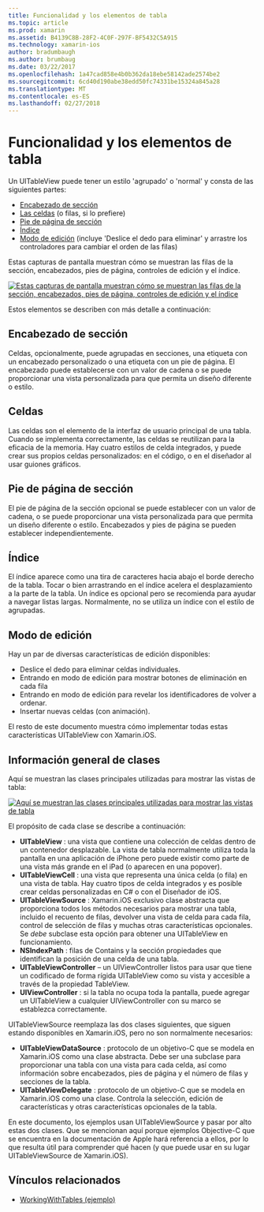 ```yaml
---
title: Funcionalidad y los elementos de tabla
ms.topic: article
ms.prod: xamarin
ms.assetid: B4139C8B-28F2-4C0F-297F-BF5432C5A915
ms.technology: xamarin-ios
author: bradumbaugh
ms.author: brumbaug
ms.date: 03/22/2017
ms.openlocfilehash: 1a47cad858e4b0b362da18ebe58142ade2574be2
ms.sourcegitcommit: 6cd40d190abe38edd50fc74331be15324a845a28
ms.translationtype: MT
ms.contentlocale: es-ES
ms.lasthandoff: 02/27/2018
---
```

# <a name="table-parts-and-functionality"></a>Funcionalidad y los elementos de tabla

Un UITableView puede tener un estilo 'agrupado' o 'normal' y consta de las siguientes partes:

-  [Encabezado de sección](#Section_Header)
-  [Las celdas](#Cells) (o filas, si lo prefiere)
-  [Pie de página de sección](#Section_Footer)
-  [Índice](#Index)
-  [Modo de edición](#Edit_Features) (incluye 'Deslice el dedo para eliminar' y arrastre los controladores para cambiar el orden de las filas) 


Estas capturas de pantalla muestran cómo se muestran las filas de la sección, encabezados, pies de página, controles de edición y el índice.

 [ ![](table-parts-and-functionality-images/image1a.png "Estas capturas de pantalla muestran cómo se muestran las filas de la sección, encabezados, pies de página, controles de edición y el índice")](table-parts-and-functionality-images/image1a.png)

Estos elementos se describen con más detalle a continuación:

 <a name="Section_Header" />


## <a name="section-header"></a>Encabezado de sección

Celdas, opcionalmente, puede agrupadas en secciones, una etiqueta con un encabezado personalizado o una etiqueta con un pie de página. El encabezado puede establecerse con un valor de cadena o se puede proporcionar una vista personalizada para que permita un diseño diferente o estilo.

 <a name="Cells" />


## <a name="cells"></a>Celdas

Las celdas son el elemento de la interfaz de usuario principal de una tabla. Cuando se implementa correctamente, las celdas se reutilizan para la eficacia de la memoria. Hay cuatro estilos de celda integrados, y puede crear sus propios celdas personalizados: en el código, o en el diseñador al usar guiones gráficos.


## <a name="section-footer"></a>Pie de página de sección

El pie de página de la sección opcional se puede establecer con un valor de cadena, o se puede proporcionar una vista personalizada para que permita un diseño diferente o estilo. Encabezados y pies de página se pueden establecer independientemente.

 <a name="Index" />


## <a name="index"></a>Índice

El índice aparece como una tira de caracteres hacia abajo el borde derecho de la tabla.
Tocar o bien arrastrando en el índice acelera el desplazamiento a la parte de la tabla. Un índice es opcional pero se recomienda para ayudar a navegar listas largas. Normalmente, no se utiliza un índice con el estilo de agrupadas.

 <a name="Edit_Features" />


## <a name="editing-mode"></a>Modo de edición

Hay un par de diversas características de edición disponibles:

-  Deslice el dedo para eliminar celdas individuales.
-  Entrando en modo de edición para mostrar botones de eliminación en cada fila 
-  Entrando en modo de edición para revelar los identificadores de volver a ordenar. 
-  Insertar nuevas celdas (con animación).


El resto de este documento muestra cómo implementar todas estas características UITableView con Xamarin.iOS.

 <a name="Classes_Overview" />


## <a name="classes-overview"></a>Información general de clases

Aquí se muestran las clases principales utilizadas para mostrar las vistas de tabla:

 [ ![](table-parts-and-functionality-images/classdiagram.png "Aquí se muestran las clases principales utilizadas para mostrar las vistas de tabla")](table-parts-and-functionality-images/classdiagram.png)

El propósito de cada clase se describe a continuación:

-   **UITableView** : una vista que contiene una colección de celdas dentro de un contenedor desplazable. La vista de tabla normalmente utiliza toda la pantalla en una aplicación de iPhone pero puede existir como parte de una vista más grande en el iPad (o aparecen en una popover). 
-   **UITableViewCell** : una vista que representa una única celda (o fila) en una vista de tabla. Hay cuatro tipos de celda integrados y es posible crear celdas personalizadas en C# o con el Diseñador de iOS. 
-   **UITableViewSource** : Xamarin.iOS exclusivo clase abstracta que proporciona todos los métodos necesarios para mostrar una tabla, incluido el recuento de filas, devolver una vista de celda para cada fila, control de selección de filas y muchas otras características opcionales. Se *debe* subclase esta opción para obtener una UITableView en funcionamiento. 
-   **NSIndexPath** : filas de Contains y la sección propiedades que identifican la posición de una celda de una tabla. 
-   **UITableViewController** – un UIViewController listos para usar que tiene un codificado de forma rígida UITableView como su vista y accesible a través de la propiedad TableView. 
-   **UIViewController** : si la tabla no ocupa toda la pantalla, puede agregar un UITableView a cualquier UIViewController con su marco se establezca correctamente. 


UITableViewSource reemplaza las dos clases siguientes, que siguen estando disponibles en Xamarin.iOS, pero no son normalmente necesarios:

-   **UITableViewDataSource** : protocolo de un objetivo-C que se modela en Xamarin.iOS como una clase abstracta. Debe ser una subclase para proporcionar una tabla con una vista para cada celda, así como información sobre encabezados, pies de página y el número de filas y secciones de la tabla. 
-   **UITableViewDelegate** : protocolo de un objetivo-C que se modela en Xamarin.iOS como una clase. Controla la selección, edición de características y otras características opcionales de la tabla. 


En este documento, los ejemplos usan UITableViewSource y pasar por alto estas dos clases. Que se mencionan aquí porque ejemplos Objective-C que se encuentra en la documentación de Apple hará referencia a ellos, por lo que resulta útil para comprender qué hacen (y que puede usar en su lugar UITableViewSource de Xamarin.iOS).


## <a name="related-links"></a>Vínculos relacionados

- [WorkingWithTables (ejemplo)](https://developer.xamarin.com/samples/monotouch/WorkingWithTables)
